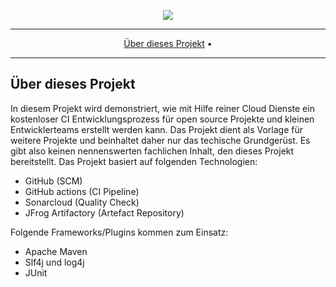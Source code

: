 <p align="center">
 <img src="https://raw.githubusercontent.com/morrigan-dev/java-examples/main/multi-module-ci-project/images/Multi-Modul CI Projekt Grundgesrüst.png.png">
</p>

<hr />
<p align="center">
    <a href="#über-dieses-projekt">Über dieses Projekt</a> • 
</p>
<hr />

## Über dieses Projekt

In diesem Projekt wird demonstriert, wie mit Hilfe reiner Cloud Dienste ein kostenloser CI Entwicklungsprozess für open source Projekte und kleinen Entwicklerteams erstellt werden kann.
Das Projekt dient als Vorlage für weitere Projekte und beinhaltet daher nur das techische Grundgerüst. Es gibt also keinen nennenswerten fachlichen Inhalt, den dieses Projekt bereitstellt.
Das Projekt basiert auf folgenden Technologien:
* GitHub (SCM)
* GitHub actions (CI Pipeline)
* Sonarcloud (Quality Check)
* JFrog Artifactory (Artefact Repository)

Folgende Frameworks/Plugins kommen zum Einsatz:
* Apache Maven
* Slf4j und log4j
* JUnit
